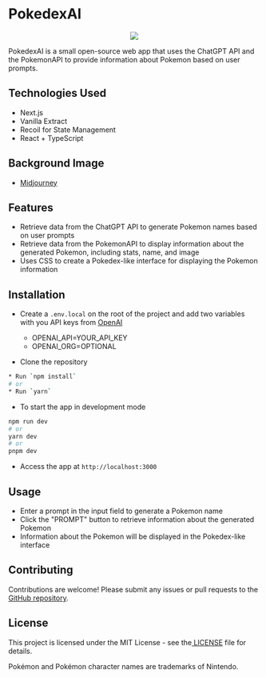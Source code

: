 # **PokedexAI**

<p align="center">
  <img src="https://user-images.githubusercontent.com/23051495/228877951-1a787f86-abc3-404b-a270-c9949ac34ff5.png" />
</p>


PokedexAI is a small open-source web app that uses the ChatGPT API and the PokemonAPI to provide information about Pokemon based on user prompts.

## **Technologies Used**

- Next.js
- Vanilla Extract
- Recoil for State Management
- React + TypeScript

## **Background Image**

- [Midjourney](https://www.npmjs.com/package/midjourney)

## **Features**

- Retrieve data from the ChatGPT API to generate Pokemon names based on user prompts
- Retrieve data from the PokemonAPI to display information about the generated Pokemon, including stats, name, and image
- Uses CSS to create a Pokedex-like interface for displaying the Pokemon information

## **Installation**

- Create a `.env.local` on the root of the project and add two variables with you API keys from
  [OpenAI](https://platform.openai.com/account/api-keys)
  - OPENAI_API=YOUR_API_KEY
  - OPENAI_ORG=OPTIONAL

- Clone the repository

```bash
* Run `npm install`
# or
* Run `yarn`
```

- To start the app in development mode

```bash
npm run dev
# or
yarn dev
# or
pnpm dev
```

- Access the app at `http://localhost:3000`

## **Usage**

- Enter a prompt in the input field to generate a Pokemon name
- Click the "PROMPT" button to retrieve information about the generated Pokemon
- Information about the Pokemon will be displayed in the Pokedex-like interface

## **Contributing**

Contributions are welcome! Please submit any issues or pull requests to the[ GitHub repository](https://github.com/DrZanuff/pokedex-ai).

## **License**

This project is licensed under the MIT License - see the[ LICENSE](https://chat.openai.com/chat/LICENSE) file for details.

Pokémon and Pokémon character names are trademarks of Nintendo.
